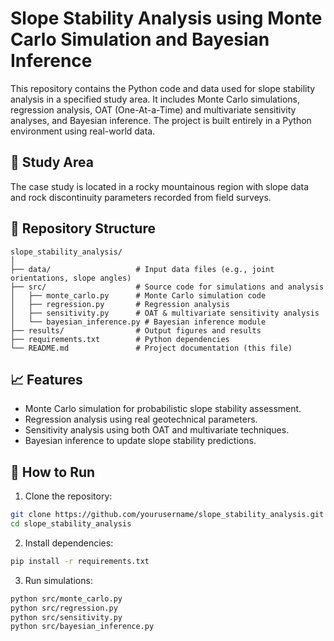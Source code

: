 
# Slope Stability Analysis using Monte Carlo Simulation and Bayesian Inference

This repository contains the Python code and data used for slope stability analysis in a specified study area. It includes Monte Carlo simulations, regression analysis, OAT (One-At-a-Time) and multivariate sensitivity analyses, and Bayesian inference. The project is built entirely in a Python environment using real-world data.

## 📌 Study Area
The case study is located in a rocky mountainous region with slope data and rock discontinuity parameters recorded from field surveys.

## 📂 Repository Structure
```
slope_stability_analysis/
│
├── data/                   # Input data files (e.g., joint orientations, slope angles)
├── src/                    # Source code for simulations and analysis
│   ├── monte_carlo.py      # Monte Carlo simulation code
│   ├── regression.py       # Regression analysis
│   ├── sensitivity.py      # OAT & multivariate sensitivity analysis
│   └── bayesian_inference.py # Bayesian inference module
├── results/                # Output figures and results
├── requirements.txt        # Python dependencies
└── README.md               # Project documentation (this file)
```

## 📈 Features
- Monte Carlo simulation for probabilistic slope stability assessment.
- Regression analysis using real geotechnical parameters.
- Sensitivity analysis using both OAT and multivariate techniques.
- Bayesian inference to update slope stability predictions.

## 🧪 How to Run
1. Clone the repository:
```bash
git clone https://github.com/yourusername/slope_stability_analysis.git
cd slope_stability_analysis
```

2. Install dependencies:
```bash
pip install -r requirements.txt
```

3. Run simulations:
```bash
python src/monte_carlo.py
python src/regression.py
python src/sensitivity.py
python src/bayesian_inference.py
```
